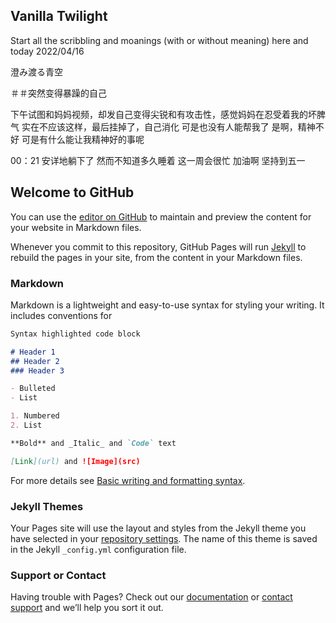 ## Vanilla Twilight

Start all the scribbling and moanings (with or without meaning)
here and today
2022/04/16

澄み渡る青空

＃＃突然变得暴躁的自己

下午试图和妈妈视频，却发自己变得尖锐和有攻击性，感觉妈妈在忍受着我的坏脾气
实在不应该这样，最后挂掉了，自己消化
可是也没有人能帮我了
是啊，精神不好
可是有什么能让我精神好的事呢

00：21
安详地躺下了
然而不知道多久睡着
这一周会很忙
加油啊
坚持到五一
## Welcome to GitHub 

You can use the [editor on GitHub](https://github.com/UKAHOK/UKAHOK.GitHub.io/edit/main/index.md) to maintain and preview the content for your website in Markdown files.

Whenever you commit to this repository, GitHub Pages will run [Jekyll](https://jekyllrb.com/) to rebuild the pages in your site, from the content in your Markdown files.

### Markdown

Markdown is a lightweight and easy-to-use syntax for styling your writing. It includes conventions for

```markdown
Syntax highlighted code block

# Header 1
## Header 2
### Header 3

- Bulleted
- List

1. Numbered
2. List

**Bold** and _Italic_ and `Code` text

[Link](url) and ![Image](src)
```

For more details see [Basic writing and formatting syntax](https://docs.github.com/en/github/writing-on-github/getting-started-with-writing-and-formatting-on-github/basic-writing-and-formatting-syntax).

### Jekyll Themes

Your Pages site will use the layout and styles from the Jekyll theme you have selected in your [repository settings](https://github.com/UKAHOK/UKAHOK.GitHub.io/settings/pages). The name of this theme is saved in the Jekyll `_config.yml` configuration file.

### Support or Contact

Having trouble with Pages? Check out our [documentation](https://docs.github.com/categories/github-pages-basics/) or [contact support](https://support.github.com/contact) and we’ll help you sort it out.
